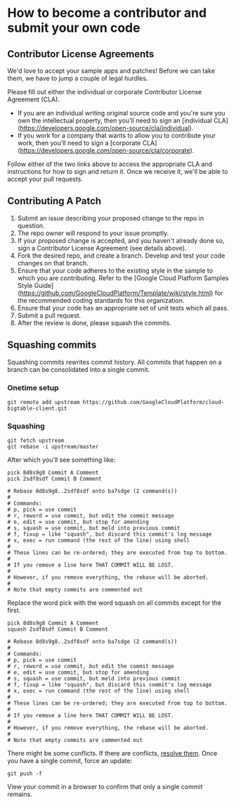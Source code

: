 # How to become a contributor and submit your own code

## Contributor License Agreements

We'd love to accept your sample apps and patches! Before we can take them, we
have to jump a couple of legal hurdles.

Please fill out either the individual or corporate Contributor License Agreement
(CLA).

  * If you are an individual writing original source code and you're sure you
    own the intellectual property, then you'll need to sign an [individual CLA]
    (https://developers.google.com/open-source/cla/individual).
  * If you work for a company that wants to allow you to contribute your work,
    then you'll need to sign a [corporate CLA]
    (https://developers.google.com/open-source/cla/corporate).

Follow either of the two links above to access the appropriate CLA and
instructions for how to sign and return it. Once we receive it, we'll be able to
accept your pull requests.

## Contributing A Patch

1. Submit an issue describing your proposed change to the repo in question.
1. The repo owner will respond to your issue promptly.
1. If your proposed change is accepted, and you haven't already done so, sign a
   Contributor License Agreement (see details above).
1. Fork the desired repo, and create a branch.  Develop and test your code changes on that branch.
1. Ensure that your code adheres to the existing style in the sample to which
   you are contributing. Refer to the
   [Google Cloud Platform Samples Style Guide]
   (https://github.com/GoogleCloudPlatform/Template/wiki/style.html) for the
   recommended coding standards for this organization.
1. Ensure that your code has an appropriate set of unit tests which all pass.
1. Submit a pull request.
1. After the review is done, please squash the commits.

## Squashing commits
Squashing commits rewrites commit history.  All commits that happen on a branch can be consolidated into a single commit.  

### Onetime setup
```
git remote add upstream https://github.com/GoogleCloudPlatform/cloud-bigtable-client.git
```

### Squashing
```
git fetch upstream
git rebase -i upstream/master
```

After which you'll see something like:

```
pick 8d8s9g8 Commit A Comment 
pick 2sdf8sdf Commit B Comment

# Rebase 8d8s9g8..2sdf8sdf onto ba7sdge (2 command(s))
#
# Commands:
# p, pick = use commit
# r, reword = use commit, but edit the commit message
# e, edit = use commit, but stop for amending
# s, squash = use commit, but meld into previous commit
# f, fixup = like "squash", but discard this commit's log message
# x, exec = run command (the rest of the line) using shell
#
# These lines can be re-ordered; they are executed from top to bottom.
#
# If you remove a line here THAT COMMIT WILL BE LOST.
#
# However, if you remove everything, the rebase will be aborted.
#
# Note that empty commits are commented out
```

Replace the word pick with the word squash on all commits except for the first.

```
pick 8d8s9g8 Commit A Comment 
squash 2sdf8sdf Commit B Comment

# Rebase 8d8s9g8..2sdf8sdf onto ba7sdge (2 command(s))
#
# Commands:
# p, pick = use commit
# r, reword = use commit, but edit the commit message
# e, edit = use commit, but stop for amending
# s, squash = use commit, but meld into previous commit
# f, fixup = like "squash", but discard this commit's log message
# x, exec = run command (the rest of the line) using shell
#
# These lines can be re-ordered; they are executed from top to bottom.
#
# If you remove a line here THAT COMMIT WILL BE LOST.
#
# However, if you remove everything, the rebase will be aborted.
#
# Note that empty commits are commented out
```
There might be some conflicts.  If there are conflicts, [resolve them](https://help.github.com/articles/resolving-merge-conflicts-after-a-git-rebase/).  Once you have a single commit, force an update:

```
git push -f
```

View your commit in a browser to confirm that only a single commit remains.
